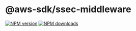 # @aws-sdk/ssec-middleware

[![NPM version](https://img.shields.io/npm/v/@aws-sdk/ssec-middleware/preview.svg)](https://www.npmjs.com/package/@aws-sdk/ssec-middleware)
[![NPM downloads](https://img.shields.io/npm/dm/@aws-sdk/ssec-middleware.svg)](https://www.npmjs.com/package/@aws-sdk/ssec-middleware)
